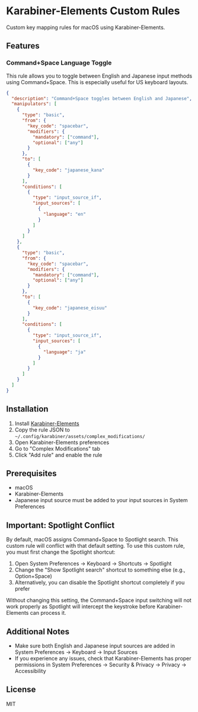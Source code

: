 # Karabiner-Elements Custom Rules

Custom key mapping rules for macOS using Karabiner-Elements.

## Features

### Command+Space Language Toggle

This rule allows you to toggle between English and Japanese input methods using Command+Space. This is especially useful for US keyboard layouts.

```json
{
  "description": "Command+Space toggles between English and Japanese",
  "manipulators": [
    {
      "type": "basic",
      "from": {
        "key_code": "spacebar",
        "modifiers": {
          "mandatory": ["command"],
          "optional": ["any"]
        }
      },
      "to": [
        {
          "key_code": "japanese_kana"
        }
      ],
      "conditions": [
        {
          "type": "input_source_if",
          "input_sources": [
            {
              "language": "en"
            }
          ]
        }
      ]
    },
    {
      "type": "basic",
      "from": {
        "key_code": "spacebar",
        "modifiers": {
          "mandatory": ["command"],
          "optional": ["any"]
        }
      },
      "to": [
        {
          "key_code": "japanese_eisuu"
        }
      ],
      "conditions": [
        {
          "type": "input_source_if",
          "input_sources": [
            {
              "language": "ja"
            }
          ]
        }
      ]
    }
  ]
}
```

## Installation

1. Install [Karabiner-Elements](https://karabiner-elements.pqrs.org/)
2. Copy the rule JSON to `~/.config/karabiner/assets/complex_modifications/`
3. Open Karabiner-Elements preferences
4. Go to "Complex Modifications" tab
5. Click "Add rule" and enable the rule

## Prerequisites

- macOS
- Karabiner-Elements
- Japanese input source must be added to your input sources in System Preferences

## Important: Spotlight Conflict

By default, macOS assigns Command+Space to Spotlight search. This custom rule will conflict with that default setting. To use this custom rule, you must first change the Spotlight shortcut:

1. Open System Preferences → Keyboard → Shortcuts → Spotlight
2. Change the "Show Spotlight search" shortcut to something else (e.g., Option+Space)
3. Alternatively, you can disable the Spotlight shortcut completely if you prefer

Without changing this setting, the Command+Space input switching will not work properly as Spotlight will intercept the keystroke before Karabiner-Elements can process it.

## Additional Notes

- Make sure both English and Japanese input sources are added in System Preferences → Keyboard → Input Sources
- If you experience any issues, check that Karabiner-Elements has proper permissions in System Preferences → Security & Privacy → Privacy → Accessibility

## License

MIT
